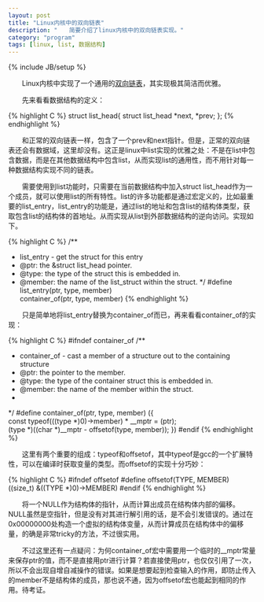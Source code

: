 ```yaml
---
layout: post
title: "Linux内核中的双向链表"
description: "　　简要介绍了linux内核中的双向链表实现。"
category: "program"
tags: [linux, list, 数据结构]
---
```

{% include JB/setup %}

　　Linux内核中实现了一个通用的[双向链表](https://github.com/torvalds/linux/blob/master/include/linux/list.h)，其实现极其简洁而优雅。

　　先来看看数据结构的定义：

{% highlight C %}
struct list_head{
    struct list_head *next, *prev;
};
{% endhighlight %}

　　和正常的双向链表一样，包含了一个prev和next指针。但是，正常的双向链表还会有数据域，这里却没有。这正是linux中list实现的优雅之处：不是在list中包含数据，而是在其他数据结构中包含list，从而实现list的通用性，而不用针对每一种数据结构实现不同的链表。

　　需要使用到list功能时，只需要在当前数据结构中加入struct list_head作为一个成员，就可以使用list的所有特性。list的许多功能都是通过宏定义的，比如最重要的list_entry，list_entry的功能是，通过list的地址和包含list的结构体类型，获取包含list的结构体的首地址。从而实现从list到外部数据结构的逆向访问。实现如下。

{% highlight C %}
/**
 * list_entry - get the struct for this entry
 * @ptr:        the &struct list_head pointer.
 * @type:        the type of the struct this is embedded in.
 * @member:        the name of the list_struct within the struct.
 */
#define list_entry(ptr, type, member) \
        container_of(ptr, type, member)
{% endhighlight %}

　　只是简单地将list_entry替换为container_of而已，再来看看container_of的实现：

{% highlight C %}
#ifndef container_of
/**
 * container_of - cast a member of a structure out to the containing structure
 * @ptr:        the pointer to the member.
 * @type:        the type of the container struct this is embedded in.
 * @member:        the name of the member within the struct.
 *
 */
#define container_of(ptr, type, member) ({                        \
        const typeof(((type *)0)->member) * __mptr = (ptr);        \
        (type *)((char *)__mptr - offsetof(type, member)); })
#endif
{% endhighlight %}

　　这里有两个重要的组成：typeof和offsetof，其中typeof是gcc的一个扩展特性，可以在编译时获取变量的类型。而offsetof的实现十分巧妙：

{% highlight C %}
#ifndef offsetof
#define offsetof(TYPE, MEMBER) ((size_t) &((TYPE *)0)->MEMBER)
#endif
{% endhighlight %}

　　将一个NULL作为结构体的指针，从而计算出成员在结构体内部的偏移。NULL虽然是空指针，但是没有对其进行解引用的话，是不会引发错误的。通过在0x00000000处构造一个虚拟的结构体变量，从而计算成员在结构体中的偏移量，的确是非常tricky的方法，不过很实用。

　　不过这里还有一点疑问：为何container_of宏中需要用一个临时的__mptr常量来保存ptr的值，而不是直接用ptr进行计算？若直接使用ptr，也仅仅引用了一次，所以不会出现自增自减操作的错误。如果是想要起到检查输入的作用，即防止传入的member不是结构体的成员，那也说不通，因为offsetof宏也能起到相同的作用。待考证。
